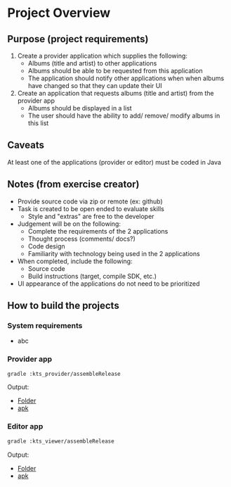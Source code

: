 # Project Overview

## Purpose (project requirements)

1. Create a provider application which supplies the following:
    - Albums (title and artist) to other applications
    - Albums should be able to be requested from this application
    - The application should notify other applications when when albums have changed so that they
      can update their UI
2. Create an application that requests albums (title and artist) from the provider app
    - Albums should be displayed in a list
    - The user should have the ability to add/ remove/ modify albums in this list

## Caveats
At least one of the applications (provider or editor) must be coded in Java

## Notes (from exercise creator)
- Provide source code via zip or remote (ex: github)
- Task is created to be open ended to evaluate skills
  - Style and "extras" are free to the developer
- Judgement will be on the following:
  - Complete the requirements of the 2 applications
  - Thought process (comments/ docs?)
  - Code design
  - Familiarity with technology being used in the 2 applications
- When completed, include the following:
  - Source code
  - Build instructions (target, compile SDK, etc.)
- UI appearance of the applications do not need to be prioritized

## How to build the projects
### System requirements
- abc

### Provider app

```bash
gradle :kts_provider/assembleRelease
```

Output:

- [Folder](kts_provider/build/outputs/apk/release)
- [apk](kts_provider/build/outputs/apk/release/kts_provider-release-unsigned.apk)

### Editor app

```bash
gradle :kts_viewer/assembleRelease
```

Output:

- [Folder](kts_viewer/build/outputs/apk/release)
- [apk](kts_viewer/build/outputs/apk/release/kts_viewer-release-unsigned.apk)


